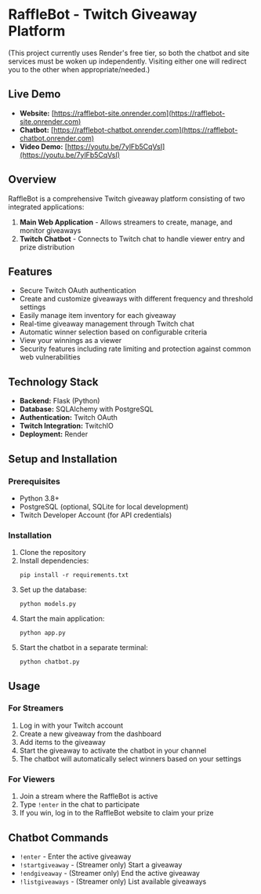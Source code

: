 # RaffleBot - Twitch Giveaway Platform
(This project currently uses Render's free tier, so both the chatbot and site services must be woken up independently. Visiting either one will redirect you to the other when appropriate/needed.)

## Live Demo
- **Website:** [https://rafflebot-site.onrender.com](https://rafflebot-site.onrender.com)
- **Chatbot:** [https://rafflebot-chatbot.onrender.com](https://rafflebot-chatbot.onrender.com)
- **Video Demo:** [https://youtu.be/7ylFb5CqVsI](https://youtu.be/7ylFb5CqVsI)

## Overview
RaffleBot is a comprehensive Twitch giveaway platform consisting of two integrated applications:

1. **Main Web Application** - Allows streamers to create, manage, and monitor giveaways
2. **Twitch Chatbot** - Connects to Twitch chat to handle viewer entry and prize distribution

## Features
- Secure Twitch OAuth authentication
- Create and customize giveaways with different frequency and threshold settings
- Easily manage item inventory for each giveaway
- Real-time giveaway management through Twitch chat
- Automatic winner selection based on configurable criteria
- View your winnings as a viewer
- Security features including rate limiting and protection against common web vulnerabilities

## Technology Stack
- **Backend:** Flask (Python)
- **Database:** SQLAlchemy with PostgreSQL
- **Authentication:** Twitch OAuth
- **Twitch Integration:** TwitchIO
- **Deployment:** Render

## Setup and Installation

### Prerequisites
- Python 3.8+
- PostgreSQL (optional, SQLite for local development)
- Twitch Developer Account (for API credentials)

### Installation
1. Clone the repository
2. Install dependencies:
   ```
   pip install -r requirements.txt
   ```
3. Set up the database:
   ```
   python models.py
   ```
4. Start the main application:
   ```
   python app.py
   ```
5. Start the chatbot in a separate terminal:
   ```
   python chatbot.py
   ```

## Usage

### For Streamers
1. Log in with your Twitch account
2. Create a new giveaway from the dashboard
3. Add items to the giveaway
4. Start the giveaway to activate the chatbot in your channel
5. The chatbot will automatically select winners based on your settings

### For Viewers
1. Join a stream where the RaffleBot is active
2. Type `!enter` in the chat to participate
3. If you win, log in to the RaffleBot website to claim your prize

## Chatbot Commands
- `!enter` - Enter the active giveaway
- `!startgiveaway` - (Streamer only) Start a giveaway
- `!endgiveaway` - (Streamer only) End the active giveaway
- `!listgiveaways` - (Streamer only) List available giveaways



